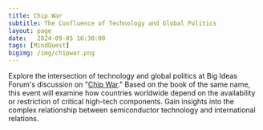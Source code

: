 ```yaml
---
title: Chip War
subtitle: The Confluence of Technology and Global Politics
layout: page
date:   2024-09-05 16:30:00
tags: [MindQuest]
bigimg: /img/chipwar.png
---
```


Explore the intersection of technology and global politics at Big Ideas Forum's discussion on "[Chip War](https://www.amazon.com/Chip-War-Worlds-Critical-Technology/dp/1982172002)." Based on the book of the same name, this event will examine how countries worldwide depend on the availability or restriction of critical high-tech components. Gain insights into the complex relationship between semiconductor technology and international relations.
